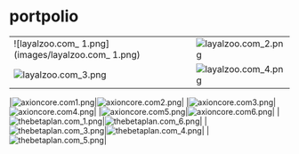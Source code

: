 # portpolio

|  |  |
|---|---|
|![layalzoo.com_ 1.png](images/layalzoo.com_ 1.png)|![layalzoo.com_2.png](images/layalzoo.com_2.png)|
|![layalzoo.com_3.png](images/layalzoo.com_3.png)|![layalzoo.com_4.png](images/layalzoo.com_4.png)|

|![axioncore.com1.png](images/axioncore.com1.png)|![axioncore.com2.png](images/axioncore.com2.png)|
|![axioncore.com3.png](images/axioncore.com3.png)|![axioncore.com4.png](images/axioncore.com4.png)|
|![axioncore.com5.png](images/axioncore.com5.png)|![axioncore.com6.png](images/axioncore.com6.png)|
|![thebetaplan.com_1.png](images/thebetaplan.com_1.png)|![thebetaplan.com_6.png](images/thebetaplan.com_6.png)|
|![thebetaplan.com_3.png](images/thebetaplan.com_3.png)|![thebetaplan.com_4.png](images/thebetaplan.com_4.png)|
|![thebetaplan.com_5.png](images/thebetaplan.com_5.png)|
